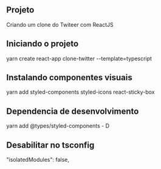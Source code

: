 ## Projeto
Criando um clone do Twiteer com ReactJS

## Iniciando o projeto
yarn create react-app clone-twitter --template=typescript

## Instalando componentes visuais
yarn add styled-components styled-icons react-sticky-box

## Dependencia de desenvolvimento
yarn add @types/styled-components - D

## Desabilitar no tsconfig
"isolatedModules": false,
